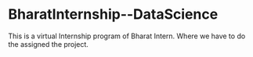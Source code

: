 # BharatInternship--DataScience
This is a virtual Internship program of Bharat Intern. Where we have to do the assigned the project. 
